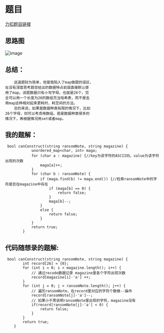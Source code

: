 # 题目
[力扣题目链接](https://leetcode-cn.com/problems/ransom-note/)
## 思路图
![image](https://github.com/sumo123456789/DataStructureAndAlgorithm/blob/main/3.%E5%93%88%E5%B8%8C%E8%A1%A8/image/HashImage5.png)
## 总结：
```
    这道题较为简单，但是我陷入了map做题的误区，
在没有深度思考题目给出的数据特点前就直接默认使
用了map。该题数据只有小写字母，也就是26个，完
全可以用一个长度为26的数组充当哈希表，而不是去
用map这种相对起来更耗时、耗空间的方法。
    总的来说，如果是数据种类有限的情况下，比如
26个字母，则可以考虑用数组。若是数据种类很多的
情况下，再根据情况用set或者map。

```
## 我的题解：
```
 bool canConstruct(string ransomNote, string magazine) {
            unordered_map<char, int> maga;
            for (char a : magazine) {//key为该字符的ASCII码，value为该字符出现的次数
                maga[a]++;
            }
            for (char b : ransomNote) {
                if (maga.find(b) != maga.end()) {//检索ransomNote中的字符是否在magazine中存在
                    if (maga[b] == 0) {
                        return false;
                    }
                    maga[b]--;
                }
                else {
                    return false;
                }
            }
            return true;
        }
```
## 代码随想录的题解:
```
 bool canConstruct(string ransomNote, string magazine) {
        int record[26] = {0};
        for (int i = 0; i < magazine.length(); i++) {
            // 通过recode数据记录 magazine里各个字符出现次数
            record[magazine[i]-'a'] ++;
        }
        for (int j = 0; j < ransomNote.length(); j++) {
            // 遍历ransomNote，在record里对应的字符个数做--操作
            record[ransomNote[j]-'a']--;
            // 如果小于零说明ransomNote里出现的字符，magazine没有
            if(record[ransomNote[j]-'a'] < 0) {
                return false;
            }
        }
        return true;
    }
```                                  

